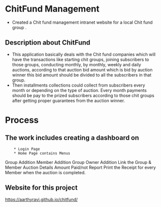 # ChitFund Management
   * Created a Chit fund management intranet website for a local Chit fund group .
## Description about ChitFund

  * This application basically deals with the Chit fund companies which will have the transactions like starting chit groups, 
    joining subscribers to those groups, conducting monthly, by monthly, weekly and daily auctions, according to that auction bid amount 
    which is bid by auction winner this bid amount should be divided to all the subscribers in that group. 
  * Then installments collections could collect from subscribers every month or depending on the type of auction. Every month payments 
    should be pay to the prized subscribers according to those chit groups after getting proper guarantees from the auction winner.
    
# Process 
   ## The work includes creating a dashboard on 
        * Login Page
        * Home Page contains Menus
Group Addition
Member Addition
Group Owner Addition
Link the Group & Member
Auction Details
Amount Paid/not Report
Print the Receipt for every Member when the auction is completed.

 

## Website for this project
   https://aarthyravi.github.io/chitfund/
